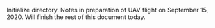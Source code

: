 Initialize directory. Notes in preparation of UAV flight on September 15, 2020. Will finish the rest of this document today.